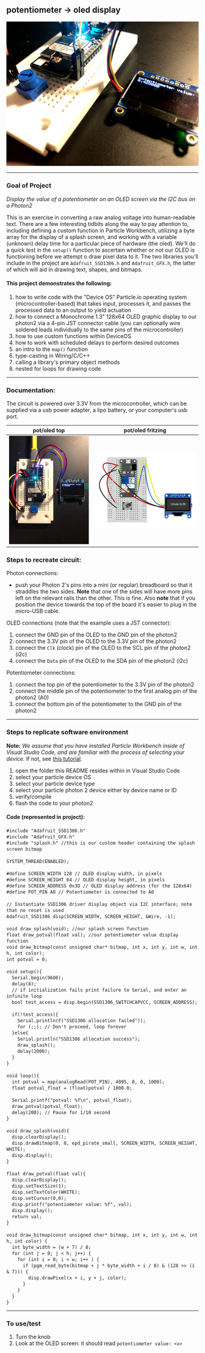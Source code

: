 ## potentiometer -> oled display

![pot -> oled](pot_to_oled01.JPG)

---

### Goal of Project 

*Display the value of a potentiometer on an OLED screen via the I2C bus on a Photon2*

This is an exercise in converting a raw analog voltage into human-readable text.  There are a few interesting tidbits along the way to pay attention to, including defining a custom function in Particle Workbench, utilizing a byte array for the display of a splash screen, and working with a variable (unknown) delay time for a particular piece of hardware (the oled).  We'll do a quick test in the `setup()` function to ascertain whether or not our OLED is functioning before we attempt o draw pixel data to it.  The two libraries you'll include in the project are `Adafruit_SSD1306.h` and `Adafruit_GFX.h`, the latter of which will aid in drawing text, shapes, and bitmaps.

#### This project demonstrates the following:

1. how to write code with the "Device OS" Particle.io operating system (microcontroller-based) that takes input, processes it, and passes the processed data to an output to yield actuation
1. how to connect a Monochrome 1.3" 128x64 OLED graphic display to our photon2 via a 4-pin JST connector cable (you can optionally wire soldered leads individually to the same pins of the microcontroller)  
1. how to use custom functions within DeviceOS
1. how to work with scheduled delays to perform desired outcomes
1. an intro to the `map()` function
1. type-casting in Wiring/C/C++
1. calling a library's primary object methods
1. nested for loops for drawing code

---

### Documentation: 

The circuit is powered over 3.3V from the microcontroller, which can be supplied via a usb power adapter, a lipo battery, or your computer's usb port.

pot/oled top | pot/oled fritzing
---|---
![pot/oled top](pot_to_oled02.jpg) | ![pot/oled fritzing](potentiometer_oled.png)

### Steps to recreate circuit:

Photon connections:

- push your Photon 2's pins into a mini (or regular) breadboard so that it straddles the two sides.  **Note** that one of the sides will have more pins left on the relevant rails than the other.  This is fine.  Also **note** that if you position the device towards the top of the board it's easier to plug in the micro-USB cable.  

OLED connections (note that the example uses a JST connector): 

1. connect the GND pin of the OLED to the GND pin of the photon2
1. connect the 3.3V pin of the OLED to the 3.3V pin of the photon2
1. connect the `Clk` (clock) pin of the OLED to the SCL pin of the photon2 (i2c) 
1. connect the `Data` pin of the OLED to the SDA pin of the photon2 (i2c)

Potentiometer connections:

1. connect the top pin of the potentiometer to the 3.3V pin of the photon2
1. connect the middle pin of the potentiometer to the first analog pin of the photon2 (A0)
1. connect the bottom pin of the potentiometer to the GND pin of the photon2

---

### Steps to replicate software environment

**Note:** *We assume that you have installed Particle Workbench inside of Visual Studio Code, and are familiar with the process of selecting your device.*  If not, see [this tutorial](https://github.com/Berkeley-MDes/tdf-fa23-equilet/blob/main/_pw_tutorial/README.md).

1. open the folder this README resides within in Visual Studio Code
1. select your particle device OS
1. select your particle device type
1. select your particle photon 2 device either by device name or ID
1. verify/compile
1. flash the code to your photon2 

#### Code (represented in project):

```
#include "Adafruit_SSD1306.h"
#include "Adafruit_GFX.h"
#include "splash.h" //this is our custom header containing the splash screen bitmap

SYSTEM_THREAD(ENABLED);

#define SCREEN_WIDTH 128 // OLED display width, in pixels
#define SCREEN_HEIGHT 64 // OLED display height, in pixels
#define SCREEN_ADDRESS 0x3D // OLED display address (for the 128x64)
#define POT_PIN A0 // Potentiometer is connected to A0

// Instantiate SSD1306 driver display object via I2C interface; note that no reset is used
Adafruit_SSD1306 disp(SCREEN_WIDTH, SCREEN_HEIGHT, &Wire, -1);

void draw_splash(void); //our splash screen function
float draw_potval(float val); //our potentiometer value display function
void draw_bitmap(const unsigned char* bitmap, int x, int y, int w, int h, int color);
int potval = 0;

void setup(){
  Serial.begin(9600);
  delay(8); 
  // if initialization fails print failure to Serial, and enter an infinite loop
  bool test_access = disp.begin(SSD1306_SWITCHCAPVCC, SCREEN_ADDRESS);

  if(!test_access){
    Serial.println(F("SSD1306 allocation failed"));
    for (;;); // Don't proceed, loop forever
  }else{
    Serial.println("SSD1306 allocation success");
    draw_splash();
    delay(2000);
  }
}

void loop(){
  int potval = map(analogRead(POT_PIN), 4095, 0, 0, 1000);
  float potval_float = (float)potval / 1000.0;

  Serial.printf("potval: %f\n", potval_float);
  draw_potval(potval_float);
  delay(200); // Pause for 1/10 second
}

void draw_splash(void){
  disp.clearDisplay();
  disp.drawBitmap(0, 0, epd_pirate_small, SCREEN_WIDTH, SCREEN_HEIGHT, WHITE);
  disp.display();
}

float draw_potval(float val){
  disp.clearDisplay();
  disp.setTextSize(1);
  disp.setTextColor(WHITE);
  disp.setCursor(0,0);
  disp.printf("potentiometer value: %f", val);
  disp.display();
  return val;
}

void draw_bitmap(const unsigned char* bitmap, int x, int y, int w, int h, int color) {
  int byte_width = (w + 7) / 8;
  for (int j = 0; j < h; j++) {
    for (int i = 0; i < w; i++ ) {
      if (pgm_read_byte(bitmap + j * byte_width + i / 8) & (128 >> (i & 7))) {
        disp.drawPixel(x + i, y + j, color);
      }
    }
  }
}
```

---

### To use/test

1. Turn the knob
1. Look at the OLED screen:  it should read `potentiometer value: <x>`
